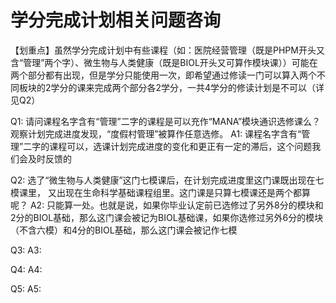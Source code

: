 # 学分完成计划相关问题咨询

【划重点】虽然学分完成计划中有些课程（如：医院经营管理（既是PHPM开头又含“管理”两个字）、微生物与人类健康（既是BIOL开头又可算作模块课））可能在两个部分都有出现，但是学分只能使用一次，即希望通过修读一门可以算入两个不同板块的2学分的课来完成两个部分各2学分，一共4学分的修读计划是不可以（详见Q2）


Q1: 请问课程名字含有“管理”二字的课程是可以充作“MANA”模块通识选修课么？观察计划完成进度发现，“度假村管理”被算作任意选修。
A1: 课程名字含有“管理”二字的课程可以，选课计划完成进度的变化和更正有一定的滞后，这个问题我们会及时反馈的

Q2: 选了“微生物与人类健康”这门七模课后，在计划完成进度里这门课既出现在七模课里， 又出现在生命科学基础课程组里。这门课是只算七模课还是两个都算呢？
A2: 只能算一处。也就是说，如果你毕业认定前已选修过了另外8分的模块和2分的BIOL基础，那么这门课会被记为BIOL基础课，如果你选修过另外6分的模块（不含六模）和4分的BIOL基础，那么这门课会被记作七模

Q3: 
A3:

Q4:
A4:

Q5:
A5:


